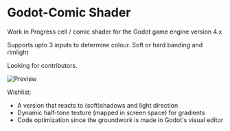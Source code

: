# Godot-Comic Shader
Work in Progress cell / comic shader for the Godot game engine version 4.x

Supports upto 3 inputs to determine colour. Soft or hard banding and rimlight

Looking for contributors.

![Preview](https://i.postimg.cc/Dy3bTN6K/kyubuscomicshader4.jpg)

Wishlist:
- A version that reacts to (soft)shadows and light direction
- Dynamic half-tone texture (mapped in screen space) for gradients
- Code optimization since the groundwork is made in Godot's visual editor